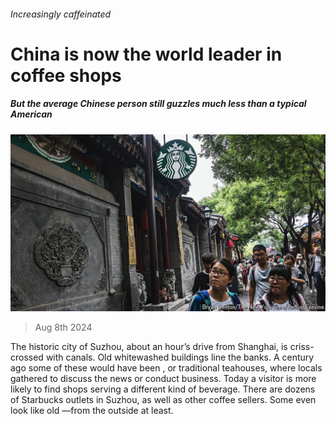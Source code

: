 ###### Increasingly caffeinated

# China is now the world leader in coffee shops 

##### But the average Chinese person still guzzles much less than a typical American 

![image](images/20240810_CNP001.jpg) 

> Aug 8th 2024 

The historic city of Suzhou, about an hour’s drive from Shanghai, is criss-crossed with canals. Old whitewashed buildings line the banks. A century ago some of these would have been , or traditional teahouses, where locals gathered to discuss the news or conduct business. Today a visitor is more likely to find shops serving a different kind of beverage. There are dozens of Starbucks outlets in Suzhou, as well as other coffee sellers. Some even look like old —from the outside at least.

